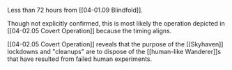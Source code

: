 Less than 72 hours from [[04-01.09 Blindfold]].

Though not explicitly confirmed, this is most likely the operation depicted in [[04-02.05 Covert Operation]] because the timing aligns.

[[04-02.05 Covert Operation]] reveals that the purpose of the [[Skyhaven]] lockdowns and "cleanups" are to dispose of the [[human-like Wanderer]]s that have resulted from failed human experiments.